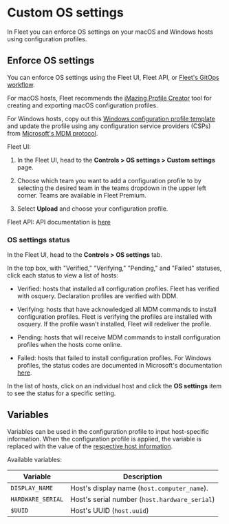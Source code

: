 # Custom OS settings

In Fleet you can enforce OS settings on your macOS and Windows hosts using configuration profiles.

## Enforce OS settings

You can enforce OS settings using the Fleet UI, Fleet API, or [Fleet's GitOps workflow](https://github.com/fleetdm/fleet-gitops).

For macOS hosts, Fleet recommends the [iMazing Profile Creator](https://imazing.com/profile-editor) tool for creating and exporting macOS configuration profiles.

For Windows hosts, copy out this [Windows configuration profile template](https://fleetdm.com/example-windows-profile) and update the profile using any configuration service providers (CSPs) from [Microsoft's MDM protocol](https://learn.microsoft.com/en-us/windows/client-management/mdm/).

Fleet UI:

1. In the Fleet UI, head to the **Controls > OS settings > Custom settings** page.

2. Choose which team you want to add a configuration profile to by selecting the desired team in the teams dropdown in the upper left corner. Teams are available in Fleet Premium.

3. Select **Upload** and choose your configuration profile.

Fleet API: API documentation is [here](https://fleetdm.com/docs/rest-api/rest-api#add-custom-os-setting-configuration-profile)

### OS settings status

In the Fleet UI, head to the **Controls > OS settings** tab.

In the top box, with "Verified," "Verifying," "Pending," and "Failed" statuses, click each status to view a list of hosts:

* Verified: hosts that installed all configuration profiles. Fleet has verified with osquery. Declaration profiles are verified with DDM.

* Verifying: hosts that have acknowledged all MDM commands to install configuration profiles. Fleet is verifying the profiles are installed with osquery. If the profile wasn't installed, Fleet will redeliver the profile.

* Pending: hosts that will receive MDM commands to install configuration profiles when the hosts come online.

* Failed: hosts that failed to install configuration profiles. For Windows profiles, the status codes are documented in Microsoft's documentation [here](https://learn.microsoft.com/en-us/windows/client-management/oma-dm-protocol-support#syncml-response-status-codes).

In the list of hosts, click on an individual host and click the **OS settings** item to see the status for a specific setting.

## Variables

Variables can be used in the configuration profile to input host-specific information. When the configuration profile is applied, the variable is replaced with the value of the [respective host information](https://fleetdm.com/docs/rest-api/rest-api#get-host).  

Available variables:

|       Variable       |                   Description                  |
| -------------------- | ---------------------------------------------- |
| `DISPLAY_NAME`       | Host's display name (`host.computer_name`).    |
| `HARDWARE_SERIAL`    | Host's serial number (`host.hardware_serial`)  |
| `$UUID`              | Host's UUID (`host.uuid`)                      |


<meta name="pageOrderInSection" value="1505">
<meta name="title" value="Custom OS settings">
<meta name="description" value="Learn how to enforce custom settings on macOS and Window hosts using Fleet's configuration profiles.">
<meta name="navSection" value="Device management">
